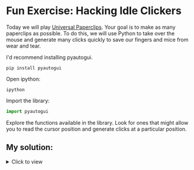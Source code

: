 # Fun Exercise: Hacking Idle Clickers

Today we will play [Universal Paperclips](http://www.decisionproblem.com/paperclips/). Your goal is to make as many paperclips as possible. To do this, we will use Python to take over the mouse and generate many clicks quickly to save our fingers and mice from wear and tear.

I'd recommend installing pyautogui.

```
pip install pyautogui
```

Open ipython:

```
ipython
```

Import the library:

```python
import pyautogui
```

Explore the functions available in the library. Look for ones that might allow you to read the cursor position and generate clicks at a particular position.

## My solution:
<details><summary>Click to view </summary>

Mouse over the button, and then run:

```python
x, y = pyautogui.position()
pyautogui.click(x, y, 100)
```

</details>
